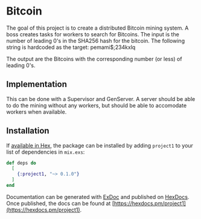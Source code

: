 # Bitcoin

The goal of this project is to create a distributed Bitcoin mining system. A boss creates tasks for workers to search for Bitcoins. 
The input is the number of leading 0's in the SHA256 hash for the bitcoin. The following string is hardcoded 
as the target: pemami$;234kxlq

The output are the Bitcoins with the corresponding number (or less) of leading 0's. 

## Implementation 

This can be done with a Supervisor and GenServer. A server should be able to do the mining without any workers, but should be able to accomodate workers when available. 
 
## Installation

If [available in Hex](https://hex.pm/docs/publish), the package can be installed
by adding `project1` to your list of dependencies in `mix.exs`:

```elixir
def deps do
  [
    {:project1, "~> 0.1.0"}
  ]
end
```

Documentation can be generated with [ExDoc](https://github.com/elixir-lang/ex_doc)
and published on [HexDocs](https://hexdocs.pm). Once published, the docs can
be found at [https://hexdocs.pm/project1](https://hexdocs.pm/project1).

